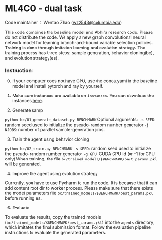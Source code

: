 #  ML4CO - dual task

Code maintainer： Wentao Zhao (wz2543@columbia.edu)

This code combines the baseline model and Abhi's research code. Please do not distribute the code.
We apply a new graph convolutional neural network model for learning branch-and-bound variable selection policies.
Training is done through imitation learning and evolution strategy. 
The training process has three steps: sample generation, behavior cloning(bc), and evolution strategy(es).


### Instruction:
0. If your computer does not have GPU, use the conda.yaml in the baseline model and install pytorch and ray by yourself.

1. Make sure instances are available on `instances`. You can download the instances [here](https://drive.google.com/file/d/1MytdY3IwX_aFRWdoc0mMfDN9Xg1EKUuq/view).

2. Generate samp

`python bc/01_generate_dataset.py BENCHMARK`
Optional arguments:
`-s SEED`: random seed used to initialize the pseudo-random number generator
`-j NJOBS`: number of parallel sample-generation jobs.

3. Train the agent using behavior cloning

`python bc/02_train.py BENCHMARK`
`-s SEED`: random seed used to initialize the pseudo-random number generator
`-g GPU`: CUDA GPU id (or -1 for CPU only)
When training, the file `bc/trained_models/$BENCHMARK/best_params.pkl` will be generated.

4. Improve the agent using evolution strategy

Currently, you have to use Pycharm to run the code. It is because that it can add content root dir to worker process. 
Please make sure that there exists the model parameters file `bc/trained_models/$BENCHMARK/best_params.pkl` before running es.

6. Evaluate

To evaluate the results, copy the trained models (`bc/trained_models/$BENCHMARK/best_params.pkl`) into the `agents` directory, which imitates the final submission format. 
Follow the evaluation pipeline instructions to evaluate the generated parameters.

